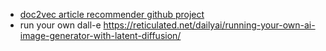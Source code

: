 
- [doc2vec article recommender github project](https://github.com/sepehr125/arxiv-doc2vec-recommender)
- run your own dall-e https://reticulated.net/dailyai/running-your-own-ai-image-generator-with-latent-diffusion/